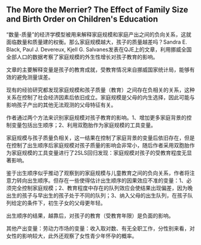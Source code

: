 ## The More the Merrier? The Effect of Family Size and Birth Order on Children's Education 

“数量-质量”的经济学模型被用来解释家庭规模和家庭产出之间的负向关系，这就面临数量和质量建的权衡。那么家庭规模越大，孩子的质量越差吗？Sandra E. Black, Paul J. Devereux, Kjell G. Salvanes发表在QJE上的文章，利用挪威全国全部人口的数据考察了家庭规模的外生性增长对孩子教育的影响。

文章的主要解释变量是孩子的教育成就，受教育情况来自挪威国家统计局，能够有效的避免测量误差。

现有的经验研究都发现家庭规模和孩子质量（教育）之间存在负相关的关系，这种关系在控制了社会经济因素后依旧成立。家庭规模是父母的内生选择，因此可能与影响孩子产出的其他无法观测的父母特征有关。

作者通过两个方法来识别家庭规模对孩子教育的影响。1、增加更多家庭背景的控制变量包括出生顺序；2、利用双胞胎作为家庭规模的工具变量。

家庭规模与孩子质量负相关，这一结果在控制了家庭背景的变量后依旧存在，但是在控制了出生顺序后家庭规模对孩子质量的影响会非常小，随后作者采用双胞胎作为家庭规模的工具变量进行了2SLS回归发现：家庭规模对孩子的受教育程度无显著影响。

鉴于出生顺序似乎推动了观察到的家庭规模与儿童教育之间的负向关系，作者将注意力转向出生顺序。但存在一些使得估计出生顺序的因果效应不准的变量：1、必须完全控制家庭规模；2、教育程度中存在的队列效应会使结果出现偏差，因为晚出生的孩子与早出生的孩子处于不同的队列；3、纳入父母的出生队列，在孩子队列给定的条件下，初生子女的父母更年轻。

出生顺序的结果，越靠后，对孩子的教育（受教育年限）是负面的影响。

其他产出变量：劳动力市场的变量：收入取对数、有无全职工作，分性别来看，对女性的影响较大，此外还观察了女性青少年怀孕的概率。